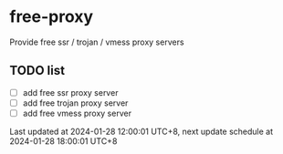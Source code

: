 
# free-proxy
Provide free ssr / trojan / vmess proxy servers


## TODO list
- [ ] add free ssr proxy server
- [ ] add free trojan proxy server
- [ ] add free vmess proxy server

Last updated at 2024-01-28 12:00:01 UTC+8, next update schedule at 2024-01-28 18:00:01 UTC+8

